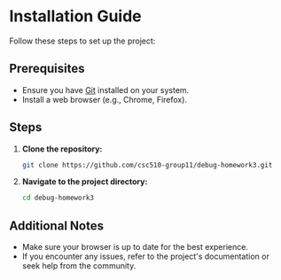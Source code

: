 # Installation Guide

Follow these steps to set up the project:

## Prerequisites

- Ensure you have [Git](https://git-scm.com/) installed on your system.
- Install a web browser (e.g., Chrome, Firefox).

## Steps

1. **Clone the repository:**

    ```sh
    git clone https://github.com/csc510-group11/debug-homework3.git
    ```

2. **Navigate to the project directory:**

    ```sh
    cd debug-homework3
    ```


## Additional Notes

- Make sure your browser is up to date for the best experience.
- If you encounter any issues, refer to the project's documentation or seek help from the community.
